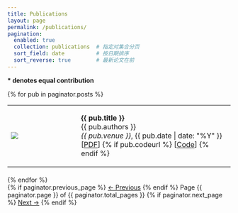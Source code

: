 ```yaml
---
title: Publications
layout: page
permalink: /publications/
pagination:
  enabled: true
  collection: publications  # 指定对集合分页
  sort_field: date          # 按日期排序
  sort_reverse: true        # 最新论文在前
---
```

<b>* denotes equal contribution</b>

<!-- 分页后的论文列表 -->
{% for pub in paginator.posts %}
  <table style="width: 100%; margin-bottom: 20px;">
    <tr>
      <td style="width: 30%;">
        <img src="{{ pub.image }}" style="max-width: 100%; height: auto;"/>
      </td>
      <td style="width: 70%; padding-left: 15px;">
        <p>
          <strong>{{ pub.title }}</strong><br>
          {{ pub.authors }}<br>
          <em>{{ pub.venue }}</em>, {{ pub.date | date: "%Y" }}<br>
          [<a href="{{ pub.paperurl }}" target="_blank">PDF</a>]
          {% if pub.codeurl %} [<a href="{{ pub.codeurl }}" target="_blank">Code</a>] {% endif %}
        </p>
      </td>
    </tr>
  </table>
{% endfor %}

<!-- 分页导航 -->
<div class="pagination">
  {% if paginator.previous_page %}
    <a href="{{ paginator.previous_page_path }}" class="previous">← Previous</a>
  {% endif %}
  <span class="page_number">
    Page {{ paginator.page }} of {{ paginator.total_pages }}
  </span>
  {% if paginator.next_page %}
    <a href="{{ paginator.next_page_path }}" class="next">Next →</a>
  {% endif %}
</div>